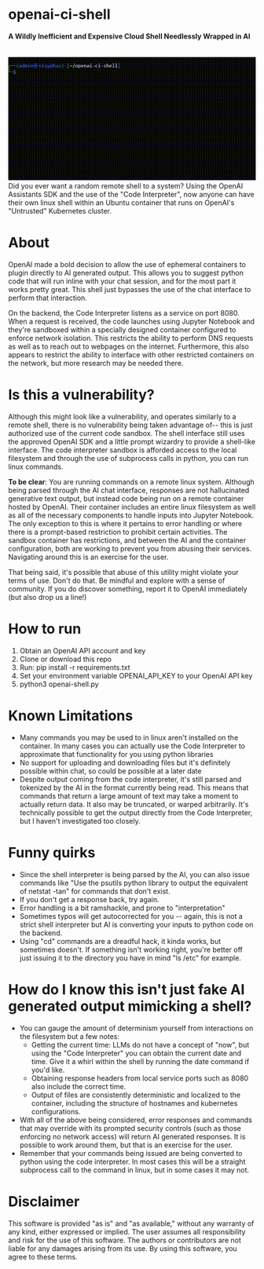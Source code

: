 
# openai-ci-shell
**A Wildly Inefficient and Expensive Cloud Shell Needlessly Wrapped in AI**\
\
\
![Screenshot in action](/screenshot.gif)\
Did you ever want a random remote shell to a system? Using the OpenAI Assistants SDK and the use of the "Code Interpreter", now anyone can have their own linux shell within an Ubuntu container that runs on OpenAI's "Untrusted" Kubernetes cluster. 
# About
OpenAI made a bold decision to allow the use of ephemeral containers to plugin directly to AI generated output. This allows you to suggest python code that will run inline with your chat session, and for the most part it works pretty great. This shell just bypasses the use of the chat interface to perform that interaction.

On the backend, the Code Interpreter listens as a service on port 8080. When a request is received, the code launches using Jupyter Notebook and they're sandboxed within a specially designed container configured to enforce network isolation. This restricts the ability to perform DNS requests as well as to reach out to webpages on the internet. Furthermore, this also appears to restrict the ability to interface with other restricted containers on the network, but more research may be needed there.

# Is this a vulnerability?
Although this might look like a vulnerability, and operates similarly to a remote shell, there is no vulnerability being taken advantage of-- this is just authorized use of the current code sandbox. The shell interface still uses the approved OpenAI SDK and a little prompt wizardry to provide a shell-like interface. The code interpreter sandbox is afforded access to the local filesystem and through the use of subprocess calls in python, you can run linux commands.

**To be clear**: You are running commands on a remote linux system. Although being parsed through the AI chat interface, responses are not hallucinated generative text output, but instead code being run on a remote container hosted by OpenAI. Their container includes an entire linux filesystem as well as all of the necessary components to handle inputs into Jupyter Notebook. The only exception to this is where it pertains to error handling or where there is a prompt-based restriction to prohibit certain activities. The sandbox container has restrictions, and between the AI and the container configuration, both are working to prevent you from abusing their services. Navigating around this is an exercise for the user. 

That being said, it's possible that abuse of this utility might violate your terms of use. Don't do that. Be mindful and explore with a sense of community. If you do discover something, report it to OpenAI immediately (but also drop us a line!)

# How to run

 1. Obtain an OpenAI API account and key 
 2. Clone or download this repo
 3. Run: pip install -r requirements.txt
 4. Set your environment variable OPENAI_API_KEY to your OpenAI API key
 4. python3 openai-shell.py

# Known Limitations
- Many commands you may be used to in linux aren't installed on the container. In many cases you can actually use the Code Interpreter to approximate that functionality for you using python libraries
- No support for uploading and downloading files but it's definitely possible within chat, so could be possible at a later date
- Despite output coming from the code interpreter, it's still parsed and tokenized by the AI in the format currently being read. This means that commands that return a large amount of text may take a moment to actually return data. It also may be truncated, or warped arbitrarily. It's technically possible to get the output directly from the Code Interpreter, but I haven't investigated too closely.

# Funny quirks
- Since the shell interpreter is being parsed by the AI, you can also issue commands like "Use the psutils python library to output the equivalent of netstat -tan" for commands that don't exist. 
- If you don't get a response back, try again. 
- Error handling is a bit ramshackle, and prone to "interpretation"
- Sometimes typos will get autocorrected for you -- again, this is not a strict shell interpreter but AI is converting your inputs to python code on the backend.
- Using "cd" commands are a dreadful hack, it kinda works, but sometimes doesn't. If something isn't working right, you're better off just issuing it to the directory you have in mind "ls /etc" for example. 

# How do I know this isn't just fake AI generated output mimicking a shell?
- You can gauge the amount of determinism yourself from interactions on the filesystem but a few notes:
  - Getting the current time: LLMs do not have a concept of "now", but using the "Code Interpreter" you can obtain the current date and time. Give it a whirl within the shell by running the date command if you'd like. 
  - Obtaining response headers from local service ports such as 8080 also include the correct time.
  - Output of files are consistently deterministic and localized to the container, including the structure of hostnames and kubernetes configurations.
- With all of the above being considered, error responses and commands that may override with its prompted security controls (such as those enforcing no network access) will return AI generated responses. It is possible to work around them, but that is an exercise for the user.
- Remember that your commands being issued are being converted to python using the code interpreter. In most cases this will be a straight subprocess call to the command in linux, but in some cases it may not. 

# Disclaimer
This software is provided "as is" and "as available," without any warranty of any kind, either expressed or implied. The user assumes all responsibility and risk for the use of this software. The authors or contributors are not liable for any damages arising from its use. By using this software, you agree to these terms.
